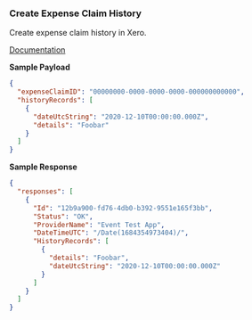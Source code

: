 ### Create Expense Claim History

Create expense claim history in Xero.

[Documentation](https://xeroapi.github.io/xero-node/accounting/index.html#api-Accounting-createExpenseClaimHistory)

**Sample Payload**
```json
{
  "expenseClaimID": "00000000-0000-0000-0000-000000000000",
  "historyRecords": [
    {
      "dateUtcString": "2020-12-10T00:00:00.000Z",
      "details": "Foobar"
    }
  ]
}
```

**Sample Response**

```json
{
  "responses": [
    {
      "Id": "12b9a900-fd76-4db0-b392-9551e165f3bb",
      "Status": "OK",
      "ProviderName": "Event Test App",
      "DateTimeUTC": "/Date(1684354973404)/",
      "HistoryRecords": [
        {
          "details": "Foobar",
          "dateUtcString": "2020-12-10T00:00:00.000Z"
        }
      ]
    }
  ]
}
```
